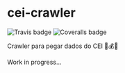 # cei-crawler

![Travis badge](https://travis-ci.com/Menighin/cei-crawler.svg?branch=master) ![Coveralls badge](https://coveralls.io/repos/github/Menighin/cei-crawler/badge.svg?branch=master)

Crawler para pegar dados do CEI 🤑💰💸

Work in progress...
